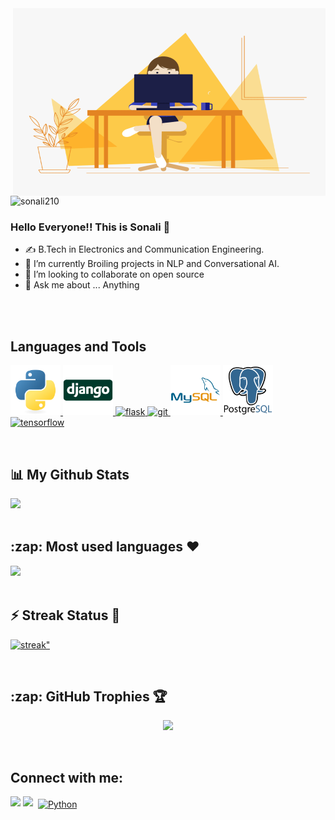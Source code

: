 <img align="right" alt="GIF" src="https://github.com/Sonali210/Sonali210/blob/main/coder.gif?raw=true" width="500" height="300" />
<p align="left"> <img src="https://komarev.com/ghpvc/?username=sonali210&label=Profile%20views&color=0e75b6&style=flat" alt="sonali210" /> </p>

### Hello Everyone!! This is Sonali 👋

- ✍ B.Tech in Electronics and Communication Engineering.
- 🌱 I’m currently Broiling projects in NLP and Conversational AI.
- 👯 I’m looking to collaborate on open source
- 💬 Ask me about ... Anything
</br>
</br>

## Languages and Tools
<p align="left"> <a href="https://www.python.org" target="_blank"> <img src="https://raw.githubusercontent.com/devicons/devicon/master/icons/python/python-original.svg" alt="python" width="80" height="80"/> </a><a href="https://www.djangoproject.com/" target="_blank"> <img src="https://raw.githubusercontent.com/devicons/devicon/master/icons/django/django-original.svg" alt="django" width="80" height="80"/> </a> <a href="https://flask.palletsprojects.com/" target="_blank"> <img src="https://www.vectorlogo.zone/logos/pocoo_flask/pocoo_flask-icon.svg" alt="flask" width="80" height="80"/> </a> <a href="https://git-scm.com/" target="_blank"> <img src="https://www.vectorlogo.zone/logos/git-scm/git-scm-icon.svg" alt="git" width="80" height="80"/> </a> <a href="https://www.mysql.com/" target="_blank"> <img src="https://raw.githubusercontent.com/devicons/devicon/master/icons/mysql/mysql-original-wordmark.svg" alt="mysql" width="80" height="80"/> </a> <a href="https://www.postgresql.org" target="_blank"> <img src="https://raw.githubusercontent.com/devicons/devicon/master/icons/postgresql/postgresql-original-wordmark.svg" alt="postgresql" width="80" height="80"/> </a> <a href="https://www.tensorflow.org" target="_blank"> <img src="https://www.vectorlogo.zone/logos/tensorflow/tensorflow-icon.svg" alt="tensorflow" width="80" height="80"/> </a> </p>

</br>

## 📊 My Github Stats

![](https://github-readme-stats.vercel.app/api?username=Sonali210&count_private=true&theme=react&bg_color=0D1117)
  <br/>
  </br>
<h2> :zap: Most used languages ❤️</h2>
  <a href="https://github.com/Sonali210/github-readme-stats"><img src="https://github-readme-stats.vercel.app/api/top-langs/?username=Sonali210&langs_count=8&count_private=true&layout=compact&theme=react&hide_border=true&bg_color=0D1117" /></a>
<br/>
<br/>

<h2> ⚡ Streak Status 🤩</h2>

<p align="left">
    <a href="https://github.com/Sonali210/github-readme-streak-stats">
        <img title="🔥 Get streak stats for your profile at git.io/streak-stats" alt=streak" src="https://github-readme-streak-stats.herokuapp.com/?user=Sonali210&theme=black-ice&hide_border=true&count_private=true&stroke=0000&background=0D1117"/>
    </a>
</p>
</br>
<h2> :zap: GitHub Trophies 🏆</h2>

<p align="center">
  <a href="https://github.com/Sonali210" target="_blank">
    <img src="https://github-profile-trophy.vercel.app/?username=Sonali210&theme=gruvbox&layout=compact&title_color=00FF00"/>
  </a>
</p>

 </br>  
                                                                                                                           
 ## Connect with me:
                                                                                                                          
<a href = "https://www.linkedin.com/in/sonali-8b5a341a8/"><img src="https://img.icons8.com/fluent/48/000000/linkedin.png"/></a>
<a href = "https://twitter.com/sonali_m21"><img src="https://img.icons8.com/fluent/48/000000/twitter.png"/></a>
<a href="mailto:sonali21031m@gmail.com"> <img src="https://cdn.jsdelivr.net/npm/simple-icons@v3/icons/gmail.svg" alt="Python" height="40" style="vertical-align:top; margin:4px"></a>

